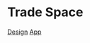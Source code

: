 # Trade Space

[Design](https://www.figma.com/design/AkbpTGfG2bfJZiyPOmdIVn/Designs?node-id=5-2&t=g8PPkXAteYRcfXbL-1)
[App](https://master.d2qx13ctvm6vb7.amplifyapp.com/)

